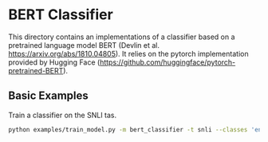# BERT Classifier

This directory contains an implementations of a classifier based on a pretrained language model BERT (Devlin et al. https://arxiv.org/abs/1810.04805).
It relies on the pytorch implementation provided by Hugging Face (https://github.com/huggingface/pytorch-pretrained-BERT).


## Basic Examples

Train a classifier on the SNLI tas.
```bash
python examples/train_model.py -m bert_classifier -t snli --classes 'entailment' 'contradiction' 'neutral' -mf /runs/BERT_snli -bs 20
```

